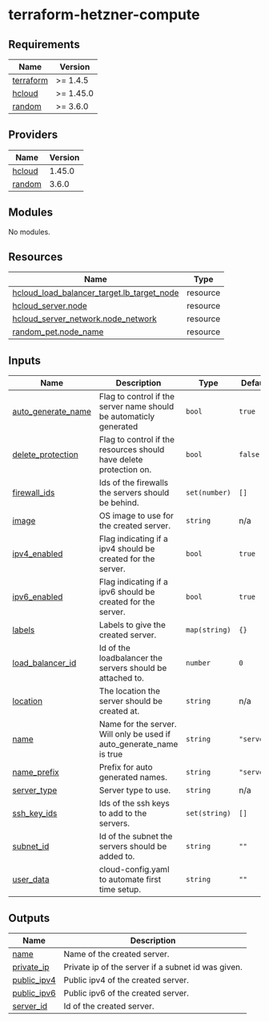 # terraform-hetzner-compute

<!-- BEGINNING OF PRE-COMMIT-TERRAFORM DOCS HOOK -->
## Requirements

| Name | Version |
|------|---------|
| <a name="requirement_terraform"></a> [terraform](#requirement\_terraform) | >= 1.4.5 |
| <a name="requirement_hcloud"></a> [hcloud](#requirement\_hcloud) | >= 1.45.0 |
| <a name="requirement_random"></a> [random](#requirement\_random) | >= 3.6.0 |

## Providers

| Name | Version |
|------|---------|
| <a name="provider_hcloud"></a> [hcloud](#provider\_hcloud) | 1.45.0 |
| <a name="provider_random"></a> [random](#provider\_random) | 3.6.0 |

## Modules

No modules.

## Resources

| Name | Type |
|------|------|
| [hcloud_load_balancer_target.lb_target_node](https://registry.terraform.io/providers/hetznercloud/hcloud/latest/docs/resources/load_balancer_target) | resource |
| [hcloud_server.node](https://registry.terraform.io/providers/hetznercloud/hcloud/latest/docs/resources/server) | resource |
| [hcloud_server_network.node_network](https://registry.terraform.io/providers/hetznercloud/hcloud/latest/docs/resources/server_network) | resource |
| [random_pet.node_name](https://registry.terraform.io/providers/hashicorp/random/latest/docs/resources/pet) | resource |

## Inputs

| Name | Description | Type | Default | Required |
|------|-------------|------|---------|:--------:|
| <a name="input_auto_generate_name"></a> [auto\_generate\_name](#input\_auto\_generate\_name) | Flag to control if the server name should be automaticly generated | `bool` | `true` | no |
| <a name="input_delete_protection"></a> [delete\_protection](#input\_delete\_protection) | Flag to control if the resources should have delete protection on. | `bool` | `false` | no |
| <a name="input_firewall_ids"></a> [firewall\_ids](#input\_firewall\_ids) | Ids of the firewalls the servers should be behind. | `set(number)` | `[]` | no |
| <a name="input_image"></a> [image](#input\_image) | OS image to use for the created server. | `string` | n/a | yes |
| <a name="input_ipv4_enabled"></a> [ipv4\_enabled](#input\_ipv4\_enabled) | Flag indicating if a ipv4 should be created for the server. | `bool` | `true` | no |
| <a name="input_ipv6_enabled"></a> [ipv6\_enabled](#input\_ipv6\_enabled) | Flag indicating if a ipv6 should be created for the server. | `bool` | `true` | no |
| <a name="input_labels"></a> [labels](#input\_labels) | Labels to give the created server. | `map(string)` | `{}` | no |
| <a name="input_load_balancer_id"></a> [load\_balancer\_id](#input\_load\_balancer\_id) | Id of the loadbalancer the servers should be attached to. | `number` | `0` | no |
| <a name="input_location"></a> [location](#input\_location) | The location the server should be created at. | `string` | n/a | yes |
| <a name="input_name"></a> [name](#input\_name) | Name for the server. Will only be used if auto\_generate\_name is true | `string` | `"server"` | no |
| <a name="input_name_prefix"></a> [name\_prefix](#input\_name\_prefix) | Prefix for auto generated names. | `string` | `"server"` | no |
| <a name="input_server_type"></a> [server\_type](#input\_server\_type) | Server type to use. | `string` | n/a | yes |
| <a name="input_ssh_key_ids"></a> [ssh\_key\_ids](#input\_ssh\_key\_ids) | Ids of the ssh keys to add to the servers. | `set(string)` | `[]` | no |
| <a name="input_subnet_id"></a> [subnet\_id](#input\_subnet\_id) | Id of the subnet the servers should be added to. | `string` | `""` | no |
| <a name="input_user_data"></a> [user\_data](#input\_user\_data) | cloud-config.yaml to automate first time setup. | `string` | `""` | no |

## Outputs

| Name | Description |
|------|-------------|
| <a name="output_name"></a> [name](#output\_name) | Name of the created server. |
| <a name="output_private_ip"></a> [private\_ip](#output\_private\_ip) | Private ip of the server if a subnet id was given. |
| <a name="output_public_ipv4"></a> [public\_ipv4](#output\_public\_ipv4) | Public ipv4 of the created server. |
| <a name="output_public_ipv6"></a> [public\_ipv6](#output\_public\_ipv6) | Public ipv6 of the created server. |
| <a name="output_server_id"></a> [server\_id](#output\_server\_id) | Id of the created server. |
<!-- END OF PRE-COMMIT-TERRAFORM DOCS HOOK -->
